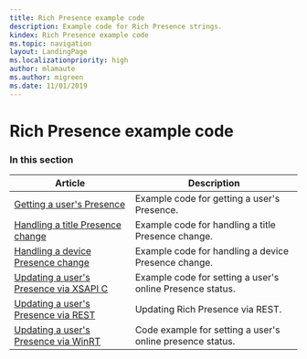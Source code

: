 ```yaml
---
title: Rich Presence example code
description: Example code for Rich Presence strings.
kindex: Rich Presence example code
ms.topic: navigation
layout: LandingPage
ms.localizationpriority: high
author: mlamaute
ms.author: migreen
ms.date: 11/01/2019
---
```


# Rich Presence example code


### In this section

| Article | Description |
|---------|-------------|
| [Getting a user's Presence](live-getting-a-users-presence.md) | Example code for getting a user's Presence. |
| [Handling a title Presence change](live-handling-a-title-presence-change.md) | Example code for handling a title Presence change. |
| [Handling a device Presence change](live-handling-a-device-presence-change.md) | Example code for handling a device Presence change. |
| [Updating a user's Presence via XSAPI C](live-updating-user-presence.md) | Example code for setting a user's online Presence status. |
| [Updating a user's Presence via REST](live-updating-presence-rest.md) | Updating Rich Presence via REST. |
| [Updating a user's Presence via WinRT](live-setting-presence-status.md) | Code example for setting a user's online presence status. |

